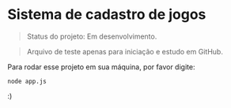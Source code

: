<h1>Sistema de cadastro de jogos</h1>

> Status do projeto: Em desenvolvimento.

> Arquivo de teste apenas para iniciação e estudo em GitHub.

Para rodar esse projeto em sua máquina, por favor digite:

```
node app.js
```

:)






